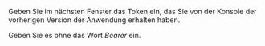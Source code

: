 Geben Sie im nächsten Fenster das Token ein, das Sie von der Konsole der vorherigen Version der Anwendung erhalten haben.

Geben Sie es ohne das Wort *Bearer* ein.
